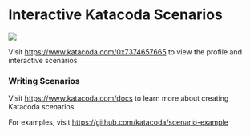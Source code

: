 # Interactive Katacoda Scenarios

[![](http://shields.katacoda.com/katacoda/0x7374657665/count.svg)](https://www.katacoda.com/0x7374657665 "Get your profile on Katacoda.com")

Visit https://www.katacoda.com/0x7374657665 to view the profile and interactive scenarios

### Writing Scenarios
Visit https://www.katacoda.com/docs to learn more about creating Katacoda scenarios

For examples, visit https://github.com/katacoda/scenario-example
